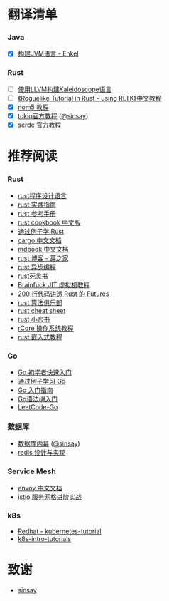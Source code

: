 # 翻译清单

### Java
 - [x] [构建JVM语言 - Enkel](./Java/构建JVM语言-Enkel)

### Rust
 - [ ] [使用LLVM构建Kaleidoscope语言](./Rust/使用LLVM构建Kaleidoscope语言)  
 - [ ] [《Roguelike Tutorial in Rust - using RLTK》中文教程](https://github.com/fucking-translation/rustrogueliketutorial-zh)
 - [x] [nom5 教程](./Rust/nom/nom-tutorial/)  
 - [x] [tokio官方教程](https://sinsay.github.io/tokio/tutorial-hello.html) ([@sinsay](https://github.com/sinsay))
 - [x] [serde 官方教程](./Rust/serde/serde-tutorial/)

# 推荐阅读

### Rust
- [rust程序设计语言](https://github.com/KaiserY/trpl-zh-cn) 
- [rust 实践指南](https://rust-guide.budshome.com/)
- [rust 参考手册](https://minstrel1977.gitee.io/rust-reference)
- [rust cookbook 中文版](https://rust-cookbook.budshome.com/)
- [通过例子学 Rust](https://rust-by-example.budshome.com/index.html)
- [cargo 中文文档](https://cargo.budshome.com/)
- [mdbook 中文文档](https://mdbook.budshome.com/)
- [rust 博客 - 芽之家](https://blog.budshome.com/)
- [rust 异步编程](https://github.com/fucking-translation/async-book-zh)
- [rust死灵书](https://learnku.com/docs/nomicon/2018)  
- [Brainfuck JIT 虚拟机教程](https://nugine.github.io/bfjit/introduction.html) 
- [200 行代码讲透 Rust 的 Futures](https://stevenbai.top/books-futures-explained/book/)
- [rust 算法俱乐部](https://github.com/weihanglo/rust-algorithm-club)
- [rust cheat sheet](https://cheats.rs/)
- [rust 小宏书](https://zjp-cn.github.io/tlborm)
- [rCore 操作系统教程](https://rcore-os.github.io/rCore-Tutorial-Book-v3/index.html)
- [rust 嵌入式教程](https://github.com/nkbai/book)

### Go

- [Go 初学者快速入门](https://github.com/KeKe-Li/For-learning-Go-Tutorial)
- [通过例子学习 Go](https://github.com/gobyexample-cn/gobyexample)
- [Go 入门指南](https://github.com/unknwon/the-way-to-go_ZH_CN)
- [Go语法树入门](https://github.com/chai2010/go-ast-book)
- [LeetCode-Go](https://github.com/halfrost/LeetCode-Go)

### 数据库
 - [数据库内幕](https://sinsay.github.io/db/index.html) ([@sinsay](https://github.com/sinsay))
 - [redis 设计与实现](https://github.com/huangz1990/redisbook)

### Service Mesh
 - [envoy 中文文档](https://www.servicemesher.com/envoy/)
 - [istio 服务网格进阶实战](https://www.servicemesher.com/istio-handbook/)

 ### k8s

 - [Redhat - kubernetes-tutorial](https://github.com/redhat-scholars/kubernetes-tutorial)
 - [k8s-intro-tutorials](https://github.com/mrbobbytables/k8s-intro-tutorials)

# 致谢

- [sinsay](https://github.com/sinsay)